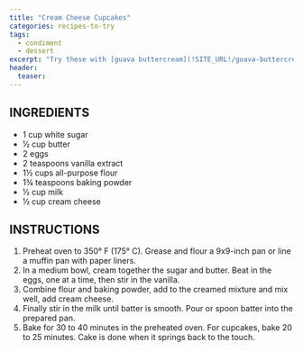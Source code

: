 ```yaml
---
title: "Cream Cheese Cupcakes"
categories: recipes-to-try
tags: 
  - condiment
  - dessert
excerpt: "Try these with [guava buttercream](!SITE_URL!/guava-buttercream-frosting/)! Makes 12 cupcakes or one 9x9-inch cake."
header:
  teaser: 
---
```


## INGREDIENTS
* 1 cup white sugar
* ½ cup butter
* 2 eggs
* 2 teaspoons vanilla extract
* 1½ cups all-purpose flour
* 1¾ teaspoons baking powder
* ½ cup milk
* ½ cup cream cheese


## INSTRUCTIONS
1. Preheat oven to 350° F (175° C). Grease and flour a 9x9-inch pan or line a muffin pan with paper liners.
2. In a medium bowl, cream together the sugar and butter. Beat in the eggs, one at a time, then stir in the vanilla. 
3. Combine flour and baking powder, add to the creamed mixture and mix well, add cream cheese. 
4. Finally stir in the milk until batter is smooth. Pour or spoon batter into the prepared pan.
3. Bake for 30 to 40 minutes in the preheated oven. For cupcakes, bake 20 to 25 minutes. Cake is done when it springs back to the touch.
